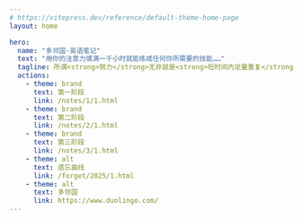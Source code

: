 ```yaml
---
# https://vitepress.dev/reference/default-theme-home-page
layout: home

hero:
  name: "多邻国-英语笔记"
  text: "用你的注意力填满一千小时就能练成任何你所需要的技能……"
  tagline: 所谓<strong>努力</strong>无非就是<strong>短时间内足量重复</strong>。
  actions:
    - theme: brand
      text: 第一阶段
      link: /notes/1/1.html
    - theme: brand
      text: 第二阶段
      link: /notes/2/1.html
    - theme: brand
      text: 第三阶段
      link: /notes/3/1.html
    - theme: alt
      text: 遗忘曲线
      link: /forget/2025/1.html
    - theme: alt
      text: 多邻国
      link: https://www.duolingo.com/
---
```


